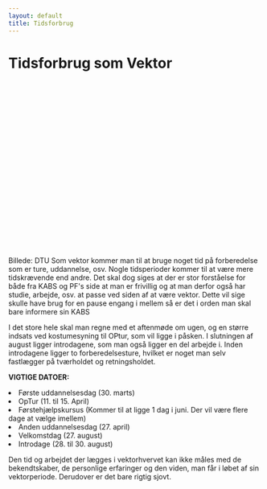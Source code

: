 ```yaml
---
layout: default
title: Tidsforbrug
---
```


<h1>Tidsforbrug som Vektor</h1>

<div id="poster-image" style="height: 335px; background-image: url('/static/img/billedekabs1.jpg');">
</div>

<p> Billede: DTU
  Som vektor kommer man til at bruge noget tid på forberedelse som er ture, uddannelse, osv. Nogle tidsperioder kommer til at være mere tidskrævende end andre. Det skal dog siges at der er stor forståelse for både fra KABS og PF's side at man er frivillig og at man derfor også har studie, arbejde, osv. at passe ved siden af at være vektor. Dette vil sige skulle have brug for en pause engang i mellem så er det i orden man skal bare informere sin KABS </p>

<p> 
I det store hele skal man regne med et aftenmøde om ugen, og en større indsats ved kostumesyning til OPtur, som vil ligge i påsken. I slutningen af august ligger introdagene, som man også ligger en del arbejde i. Inden introdagene ligger to forberedelsesture, hvilket er noget man selv fastlægger på tværholdet og retningsholdet.
</p>

<p>
<b>VIGTIGE DATOER:</b>
</p>

<!-- <li>Ansøgningsfrist (14. februar kl. 23:59)	        </li>
<li>Vektor-interviews (17.-19. februar)             </li>
<li>Første vektormøde (24. -26. februar efter kl. 17:00)	</li> -->
<li>Første uddannelsesdag (30. marts)				</li>
<li>OpTur (11. til 15. April)			</li>
<li>Førstehjælpskursus (Kommer til at ligge 1 dag i juni. Der vil være flere dage at vælge imellem) </li>
<li>Anden uddannelsesdag (27. april)				</li>
<li>Velkomstdag (27. august)						</li>
<li>Introdage (28. til 30. august)					</li>

<p>
Den tid og arbejdet der lægges i vektorhvervet kan ikke måles med de bekendtskaber, de personlige erfaringer og den viden, man får i løbet af sin vektorperiode. Derudover er det bare rigtig sjovt.
</p>


<!-- OLD (W2022)
<p>
Det kræver lidt tid at være vektor. Nogle perioder er mere tidskrævende end andre. 
Man skal minimum regne med et aftenmøde om ugen og en større indsats ved kostumesyning op til OPtur i påsken.
I august er der rustur, og forinden en forberedelsestur, som man, som tværhold, selv er herre over at få planlagt.
</p>

<p>
Søger du som vektor, vil der være ansættelsessamtale med den KABS, som er ansvarlig for din ønskede retning.
</p>

<p>
<b>VIGTIGE DATOER:</b>
</p>

<li>Første Vektormøde (27. oktober efter 17:00)</li>
<li>Første uddannelsesdag (13. november)</li>
<li>vOP-tur (18. - 20. november)</li>
<li>Førstehjælp (8. januar)</li>
<li>Anden uddannelsesdag (14. januar)</li>
<li>Deltage på introdagen (24. januar)</li>
<li>Deltage på rustur i uge 4 (Dvs. ingen PF skitur 😢)</li>

<p>
Den tid og det arbejde der lægges i vektorhvervet, kan slet ikke måles med de bekendtskaber, den personlige erfaring samt viden, man får i løbet af sin vektorperiode. Udover at det bare er mega sjovt.
</p>
-->
